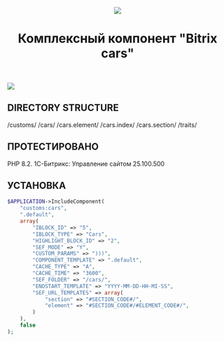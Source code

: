 <p align="center">
    <img src="https://www.1c-bitrix.ru/images/content_common/logo/1c-bitrix-logo.svg">
    <h1 align="center">Комплексный компонент "Bitrix cars"</h1>
    <br>
</p>

<img src="/images/diag.png">

DIRECTORY STRUCTURE
-------------------
/customs/
    /cars/
    /cars.element/
    /cars.index/
    /cars.section/
    /traits/

ПРОТЕСТИРОВАНО
------------
PHP 8.2.
1С-Битрикс: Управление сайтом 25.100.500

УСТАНОВКА
------------

```php
$APPLICATION->IncludeComponent(
	"customs:cars", 
	".default", 
	array(
		"IBLOCK_ID" => "5",
		"IBLOCK_TYPE" => "Cars",
		"HIGHLIGHT_BLOCK_ID" => "2",
		"SEF_MODE" => "Y",
		"CUSTOM_PARAMS" => ")))",
		"COMPONENT_TEMPLATE" => ".default",
		"CACHE_TYPE" => "A",
		"CACHE_TIME" => "3600",
		"SEF_FOLDER" => "/cars/",
		"ENDSTART_TEMPLATE" => "YYYY-MM-DD-HH-MI-SS",
		"SEF_URL_TEMPLATES" => array(
			"section" => "#SECTION_CODE#/",
			"element" => "#SECTION_CODE#/#ELEMENT_CODE#/",
		)
	),
	false
);
```
